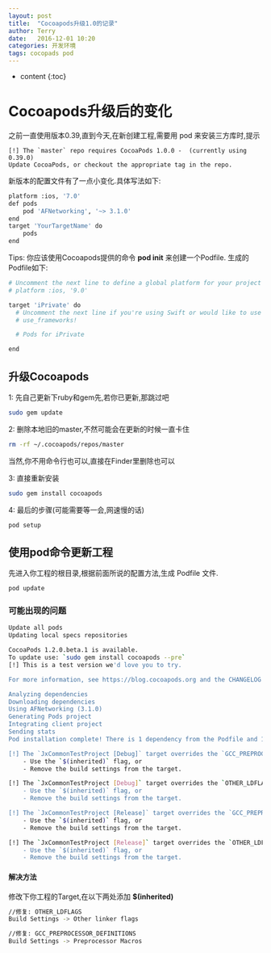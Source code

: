 ```yaml
---
layout: post
title:  "Cocoapods升级1.0的记录"
author: Terry
date:   2016-12-01 10:20
categories: 开发环境
tags: cocopads pod
---
```


* content
{:toc}

# Cocoapods升级后的变化

之前一直使用版本0.39,直到今天,在新创建工程,需要用 pod 来安装三方库时,提示

```shell
[!] The `master` repo requires CocoaPods 1.0.0 -  (currently using 0.39.0)
Update CocoaPods, or checkout the appropriate tag in the repo.
```




新版本的配置文件有了一点小变化.具体写法如下:

```bash
platform :ios, '7.0'
def pods
    pod 'AFNetworking', '~> 3.1.0'
end
target 'YourTargetName' do
    pods
end
```

Tips: 你应该使用Cocoapods提供的命令 **pod init** 来创建一个Podfile.
生成的Podfile如下:

```bash
# Uncomment the next line to define a global platform for your project
# platform :ios, '9.0'

target 'iPrivate' do
  # Uncomment the next line if you're using Swift or would like to use dynamic frameworks
  # use_frameworks!

  # Pods for iPrivate

end
```

## 升级Cocoapods

1: 先自己更新下ruby和gem先,若你已更新,那跳过吧

```bash
sudo gem update
```

2: 删除本地旧的master,不然可能会在更新的时候一直卡住

```bash
rm -rf ~/.cocoapods/repos/master
```

当然,你不用命令行也可以,直接在Finder里删除也可以

3: 直接重新安装

```bash
sudo gem install cocoapods
```

4: 最后的步骤(可能需要等一会,网速慢的话)

```bash
pod setup
```

## 使用pod命令更新工程

先进入你工程的根目录,根据前面所说的配置方法,生成 Podfile 文件.

```bash
pod update
```

### 可能出现的问题

```bash
Update all pods
Updating local specs repositories

CocoaPods 1.2.0.beta.1 is available.
To update use: `sudo gem install cocoapods --pre`
[!] This is a test version we'd love you to try.

For more information, see https://blog.cocoapods.org and the CHANGELOG for this version at https://github.com/CocoaPods/CocoaPods/releases/tag/1.2.0.beta.1

Analyzing dependencies
Downloading dependencies
Using AFNetworking (3.1.0)
Generating Pods project
Integrating client project
Sending stats
Pod installation complete! There is 1 dependency from the Podfile and 1 total pod installed.

[!] The `JxCommonTestProject [Debug]` target overrides the `GCC_PREPROCESSOR_DEFINITIONS` build setting defined in `Pods/Target Support Files/Pods-JxCommonTestProject/Pods-JxCommonTestProject.debug.xcconfig'. This can lead to problems with the CocoaPods installation
    - Use the `$(inherited)` flag, or
    - Remove the build settings from the target.

[!] The `JxCommonTestProject [Debug]` target overrides the `OTHER_LDFLAGS` build setting defined in `Pods/Target Support Files/Pods-JxCommonTestProject/Pods-JxCommonTestProject.debug.xcconfig'. This can lead to problems with the CocoaPods installation
    - Use the `$(inherited)` flag, or
    - Remove the build settings from the target.

[!] The `JxCommonTestProject [Release]` target overrides the `GCC_PREPROCESSOR_DEFINITIONS` build setting defined in `Pods/Target Support Files/Pods-JxCommonTestProject/Pods-JxCommonTestProject.release.xcconfig'. This can lead to problems with the CocoaPods installation
    - Use the `$(inherited)` flag, or
    - Remove the build settings from the target.

[!] The `JxCommonTestProject [Release]` target overrides the `OTHER_LDFLAGS` build setting defined in `Pods/Target Support Files/Pods-JxCommonTestProject/Pods-JxCommonTestProject.release.xcconfig'. This can lead to problems with the CocoaPods installation
    - Use the `$(inherited)` flag, or
    - Remove the build settings from the target.
```

#### 解决方法
修改下你工程的Target,在以下两处添加 **$(inherited)**

```bash
//修复: OTHER_LDFLAGS
Build Settings -> Other linker flags

//修复: GCC_PREPROCESSOR_DEFINITIONS
Build Settings -> Preprocessor Macros
```


